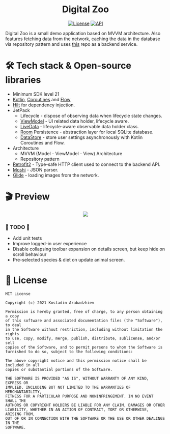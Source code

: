 <h1 align="center">Digital Zoo</h1>

<p align="center">
  <a href="https://opensource.org/licenses/MIT"><img alt="License" src="https://img.shields.io/badge/License-MIT-blue.svg"/></a>
  <a href="https://android-arsenal.com/api?level=21"><img alt="API" src="https://img.shields.io/badge/API-21%2B-brightgreen.svg?style=flat"/></a>
</p>

Digital Zoo is a small demo application based on MVVM architecture. Also features fetching data from the network, caching the data in the database via repository pattern and uses [this](https://github.com/k-arabadzhiev/Digital-Zoo-REST-API) repo as a backend service. 

# 🛠️ Tech stack & Open-source libraries
- Minimum SDK level 21
- [Kotlin](https://kotlinlang.org/), [Coroutines](https://github.com/Kotlin/kotlinx.coroutines) and [Flow](https://kotlin.github.io/kotlinx.coroutines/kotlinx-coroutines-core/kotlinx.coroutines.flow/)
- [Hilt](https://dagger.dev/hilt/) for dependency injection.
- JetPack
  - Lifecycle - dispose of observing data when lifecycle state changes.
  - [ViewModel](https://developer.android.com/topic/libraries/architecture/viewmodel) - UI related data holder, lifecycle aware.
  - [LiveData](https://developer.android.com/topic/libraries/architecture/livedata) - lifecycle-aware observable data holder class. 
  - [Room](https://developer.android.com/jetpack/androidx/releases/room) Persistence - abstraction layer for local SQLite database.
  - [DataStore](https://developer.android.com/topic/libraries/architecture/datastore) - store user settings asynchronously with Kotlin Coroutines and Flow.
- Architecture
  - MVVM (Model - ViewModel - View) Architecture 
  - Repository pattern
- [Retrofit2](https://github.com/square/retrofit) - Type-safe HTTP client used to connect to the backend API. 
- [Moshi](https://github.com/square/moshi/) - JSON parser.
- [Glide](https://github.com/bumptech/glide) - loading images from the network.

# 🎬 Preview 
<p align="center">
<img src="previews/digital%20zoo%20demo.gif"/>
</p>

### 📅 TODO 🐌
- Add unit tests
- Improve logged-in user experience
- Disable collapsing toolbar expansion on details screen, but keep hide on scroll behaviour
- Pre-selected species & diet on update animal screen. 

# 📝 License
```
MIT License

Copyright (c) 2021 Kostadin Arabadzhiev

Permission is hereby granted, free of charge, to any person obtaining a copy
of this software and associated documentation files (the "Software"), to deal
in the Software without restriction, including without limitation the rights
to use, copy, modify, merge, publish, distribute, sublicense, and/or sell
copies of the Software, and to permit persons to whom the Software is
furnished to do so, subject to the following conditions:

The above copyright notice and this permission notice shall be included in all
copies or substantial portions of the Software.

THE SOFTWARE IS PROVIDED "AS IS", WITHOUT WARRANTY OF ANY KIND, EXPRESS OR
IMPLIED, INCLUDING BUT NOT LIMITED TO THE WARRANTIES OF MERCHANTABILITY,
FITNESS FOR A PARTICULAR PURPOSE AND NONINFRINGEMENT. IN NO EVENT SHALL THE
AUTHORS OR COPYRIGHT HOLDERS BE LIABLE FOR ANY CLAIM, DAMAGES OR OTHER
LIABILITY, WHETHER IN AN ACTION OF CONTRACT, TORT OR OTHERWISE, ARISING FROM,
OUT OF OR IN CONNECTION WITH THE SOFTWARE OR THE USE OR OTHER DEALINGS IN THE
SOFTWARE.